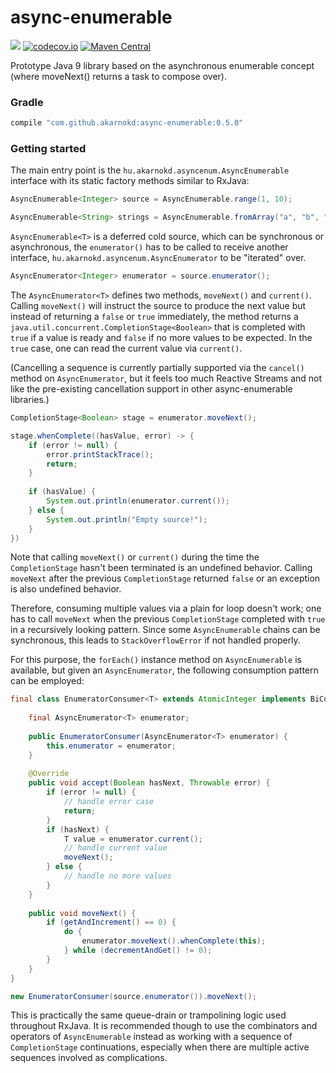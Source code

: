 # async-enumerable

<a href='https://travis-ci.org/akarnokd/async-enumerable/builds'><img src='https://travis-ci.org/akarnokd/async-enumerable.svg?branch=master'></a>
[![codecov.io](http://codecov.io/github/akarnokd/async-enumerable/coverage.svg?branch=master)](http://codecov.io/github/akarnokd/async-enumerable?branch=master)
[![Maven Central](https://img.shields.io/maven-central/v/com.github.akarnokd/async-enumerable.svg)](http://search.maven.org/#search%7Cga%7C1%7Ccom.github.akarnokd%2C%20async-enumerable)

Prototype Java 9 library based on the asynchronous enumerable concept (where moveNext() returns a task to compose over). 

### Gradle

```groovy
compile "com.github.akarnokd:async-enumerable:0.5.0"
```

### Getting started

The main entry point is the `hu.akarnokd.asyncenum.AsyncEnumerable` interface with its static factory methods similar to RxJava:

```java
AsyncEnumerable<Integer> source = AsyncEnumerable.range(1, 10);

AsyncEnumerable<String> strings = AsyncEnumerable.fromArray("a", "b", "c", "d");
```

`AsyncEnumerable<T>` is a deferred cold source, which can be synchronous or asynchronous, the 
`enumerator()` has to be called to receive another interface,
`hu.akarnokd.asyncenum.AsyncEnumerator` to be "iterated" over.

```java
AsyncEnumerator<Integer> enumerator = source.enumerator();
```

The `AsyncEnumerator<T>` defines two methods, `moveNext()` and `current()`. Calling `moveNext()` will instruct the
source to produce the next value but instead of returning a `false` or `true` immediately, the method returns a
`java.util.concurrent.CompletionStage<Boolean>` that is completed with `true` if a value is ready and `false` if no
more values to be expected. In the `true` case, one can read the current value via `current()`. 

(Cancelling a sequence is currently partially supported via the `cancel()` method on `AsyncEnumerator`,
but it feels too much Reactive Streams and not like the pre-existing cancellation support in
other async-enumerable libraries.)

```java
CompletionStage<Boolean> stage = enumerator.moveNext();

stage.whenComplete((hasValue, error) -> {
    if (error != null) {
        error.printStackTrace();
        return;
    }
    
    if (hasValue) {
        System.out.println(enumerator.current());
    } else {
        System.out.println("Empty source!");
    }
})
```

Note that calling `moveNext()` or `current()` during the time the `CompletionStage` hasn't been terminated is an 
undefined behavior. Calling `moveNext` after the previous `CompletionStage` returned `false` or an exception is
also undefined behavior.

Therefore, consuming multiple values via a plain for loop doesn't work; one has to call `moveNext` when the previous
`CompletionStage` completed with `true` in a recursively looking pattern. Since some `AsyncEnumerable` chains can
be synchronous, this leads to `StackOverflowError` if not handled properly. 

For this purpose, the `forEach()` instance method on `AsyncEnumerable` is available, but given an `AsyncEnumerator`, 
the following consumption pattern can be employed:

```java
final class EnumeratorConsumer<T> extends AtomicInteger implements BiConsumer<Boolean, Throwable> {
    
    final AsyncEnumerator<T> enumerator;
    
    public EnumeratorConsumer(AsyncEnumerator<T> enumerator) {
        this.enumerator = enumerator;
    }
    
    @Override
    public void accept(Boolean hasNext, Throwable error) {
        if (error != null) {
            // handle error case
            return;
        }
        if (hasNext) {
            T value = enumerator.current();
            // handle current value
            moveNext();   
        } else {
            // handle no more values
        }
    }
    
    public void moveNext() {
        if (getAndIncrement() == 0) {
            do {
                enumerator.moveNext().whenComplete(this);
            } while (decrementAndGet() != 0);
        }
    }
}

new EnumeratorConsumer(source.enumerator()).moveNext();
```

This is practically the same queue-drain or trampolining logic used throughout RxJava. It is recommended though
to use the combinators and operators of `AsyncEnumerable` instead as working with a sequence of `CompletionStage`
continuations, especially when there are multiple active sequences involved as complications.